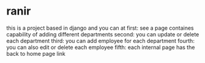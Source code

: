 # ranir
this is a project based in django and
you can at first:
see a page containes capability of adding different departments
second:
you can update or delete each department
third:
you can add employee for each department
fourth:
you can also edit or delete each employee
fifth:
each internal page has the back to home page link
